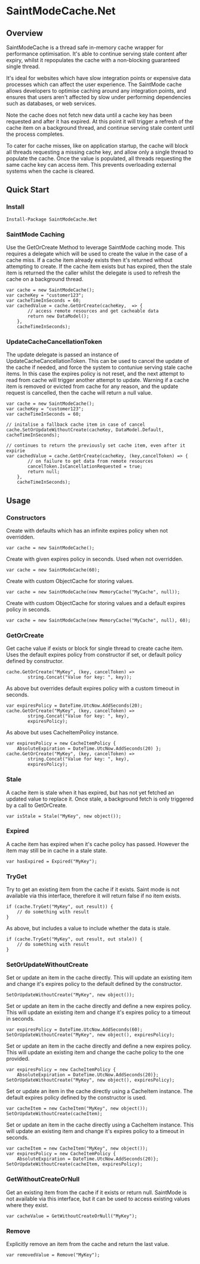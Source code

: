 # SaintModeCache.Net 
## Overview 
SaintModeCache is a thread safe in-memory cache wrapper for performance optimisation. It's able to continue serving stale content after expiry, whilst it repopulates the cache with a non-blocking guaranteed single thread. 
 
It's ideal for websites which have slow integration points or expensive data processes which can affect the user experience. The SaintMode cache allows developers to optimise caching around any integration points, and ensures that users aren't affected by slow under performing dependencies such as databases, or web services. 
 
Note the cache does not fetch new data until a cache key has been requested and after it has expired. At this point it will trigger a refresh of the cache item on a background thread, and continue serving stale content until the process completes. 
 
To cater for cache misses, like on application startup, the cache will block all threads requesting a missing cache key, and allow only a single thread to populate the cache. Once the value is populated, all threads requesting the same cache key can access item. This prevents overloading external systems when the cache is cleared. 
 
## Quick Start 
### Install 
```  
Install-Package SaintModeCache.Net 
``` 
### SaintMode Caching 
Use the GetOrCreate Method to leverage SaintMode caching mode. This requires a delegate which will be used to create the value in the case of a cache miss. If a cache item already exists then it's returned without attempting to create. If the cache item exists but has expired, then the stale item is returned the the caller whilst the delegate is used to refresh the cache on a background thread. 
``` 
var cache = new SaintModeCache(); 
var cacheKey = "customer123"; 
var cacheTimeInSeconds = 60; 
var cachedValue = cache.GetOrCreate(cacheKey,  => { 
        // access remote resources and get cacheable data 
        return new DataModel(); 
    }, 
    cacheTimeInSeconds); 
``` 
### UpdateCacheCancellationToken
The update delegate is passed an instance of UpdateCacheCancellationToken. This can be used to cancel the update of the cache if needed, and force the system to contuniue serving stale cache items. In this case the expires policy is not reset, and the next attempt to read from cache will trigger another attempt to update. 
Warning if a cache item is removed or evicted from cache for any reason, and the update request is cancelled, then the cache will return a null value.
``` 
var cache = new SaintModeCache(); 
var cacheKey = "customer123"; 
var cacheTimeInSeconds = 60; 

// initalise a fallback cache item in case of cancel
cache.SetOrUpdateWithoutCreate(cacheKey, DataModel.Default, cacheTimeInSeconds);

// continues to return the previously set cache item, even after it expirie
var cachedValue = cache.GetOrCreate(cacheKey, (key,cancelToken) => { 
        // on failure to get data from remote resources
        cancelToken.IsCancellationRequested = true;
        return null; 
    }, 
    cacheTimeInSeconds); 
``` 
## Usage 
### Constructors 
Create with defaults which has an infinite expires policy when not overridden. 
``` CSharpe 
var cache = new SaintModeCache(); 
``` 
Create with given expires policy in seconds. Used when not overridden. 
``` CSharpe
var cache = new SaintModeCache(60); 
``` 
Create with custom ObjectCache for storing values. 
``` CSharpe 
var cache = new SaintModeCache(new MemoryCache("MyCache", null)); 
``` 
Create with custom ObjectCache for storing values and a default expires policy in seconds. 
``` CSharpe 
var cache = new SaintModeCache(new MemoryCache("MyCache", null), 60); 
``` 
### GetOrCreate 
Get cache value if exists or block for single thread to create cache item. Uses the default expires policy from constructor if set, or default policy defined by constructor.
``` CSharpe 
cache.GetOrCreate("MyKey", (key, cancelToken) => 
        string.Concat("Value for key: ", key)); 
``` 
As above but overrides default expires policy with a custom timeout in seconds.        
``` CSharpe 
var expiresPolicy = DateTime.UtcNow.AddSeconds(20); 
cache.GetOrCreate("MyKey", (key, cancelToken) => 
        string.Concat("Value for key: ", key), 
        expiresPolicy); 
```         
As above but uses CacheItemPolicy instance.  
``` CSharpe 
var expiresPolicy = new CacheItemPolicy {  
    AbsoluteExpiration = DateTime.UtcNow.AddSeconds(20) }; 
cache.GetOrCreate("MyKey", (key, cancelToken) => 
        string.Concat("Value for key: ", key), 
        expiresPolicy); 
``` 
### Stale 
A cache item is stale when it has expired, but has not yet fetched an updated value to replace it. Once stale, a background fetch is only triggered by a call to GetOrCreate. 
``` CSharpe 
var isStale = Stale("MyKey", new object()); 
``` 
### Expired 
A cache item has expired when it's cache policy has passed. However the item may still be in cache in a stale state. 
``` CSharpe 
var hasExpired = Expired("MyKey"); 
``` 
### TryGet 
Try to get an existing item from the cache if it exists. Saint mode is not available via this interface, therefore it will return false if no item exists. 
``` CSharpe 
if (cache.TryGet("MyKey", out result)) { 
    // do something with result 
} 
``` 
As above, but includes a value to include whether the data is stale. 
``` CSharpe 
if (cache.TryGet("MyKey", out result, out stale)) { 
    // do something with result 
} 
``` 
### SetOrUpdateWithoutCreate 
Set or update an item in the cache directly. This will update an existing item and change it's expires policy to the default defined by the constructor. 
``` CSharpe 
SetOrUpdateWithoutCreate("MyKey", new object()); 
``` 
Set or update an item in the cache directly and define a new expires policy. This will update an existing item and change it's expires policy to a timeout in seconds. 
``` CSharpe 
var expiresPolicy = DateTime.UtcNow.AddSeconds(60); 
SetOrUpdateWithoutCreate("MyKey", new object(), expiresPolicy); 
``` 
Set or update an item in the cache directly and define a new expires policy. This will update an existing item and change the cache policy to the one provided. 
``` CSharpe 
var expiresPolicy = new CacheItemPolicy {  
    AbsoluteExpiration = DateTime.UtcNow.AddSeconds(20)}; 
SetOrUpdateWithoutCreate("MyKey", new object(), expiresPolicy); 
``` 
Set or update an item in the cache directly using a CacheItem instance. The default expires policy defined by the constructor is used. 
``` CSharpe 
var cacheItem = new CacheItem("MyKey", new object());
SetOrUpdateWithoutCreate(cacheItem); 
``` 
Set or update an item in the cache directly using a CacheItem instance. This will update an existing item and change it's expires policy to a timeout in seconds.
``` CSharpe 
var cacheItem = new CacheItem("MyKey", new object());
var expiresPolicy = new CacheItemPolicy {  
    AbsoluteExpiration = DateTime.UtcNow.AddSeconds(20)}; 
SetOrUpdateWithoutCreate(cacheItem, expiresPolicy); 
``` 
### GetWithoutCreateOrNull 
Get an existing item from the cache if it exists or return null. SaintMode is not available via this interface, but it can be used to access existing values where they exist.
``` CSharpe 
var cacheValue = GetWithoutCreateOrNull("MyKey"); 
``` 
### Remove 
Explicitly remove an item from the cache and return the last value. 
``` CSharpe 
var removedValue = Remove("MyKey"); 
``` 